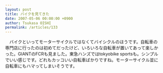 ```yaml
---
layout: post
title: バイクを見てきた
date: 2007-05-06 00:00:00 +0900
author: Tsukasa OISHI
permalink: /articles/133
---
```


　バイクといってモーターサイクルではなくてバイシクルのほうです。自転車の専門店に行ったのは初めてだったけど、いろいろな自転車が置いてあって楽しかった。GIANTのFCRも見ました。東急ハンズではtokyobike sportsも。シンプルでいい感じです。どれもカッコいい自転車ばかりですね。モーターサイクル並に自転車にもハマってしまいそうです。

